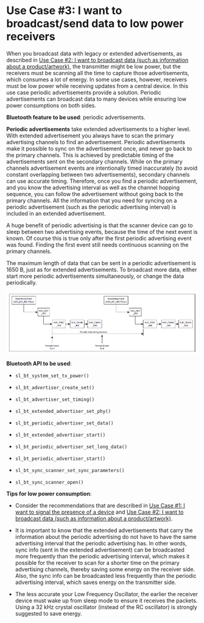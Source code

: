 # Use Case #3: I want to broadcast/send data to low power receivers

When you broadcast data with legacy or extended advertisements, as described in [Use Case #2: I want to broadcast data (such as information about a product/artwork)](./use-case-2-i-want-to-broadcast-data-such-as-information-about-a-product-artwork.md), the transmitter might be low power, but the receivers must be scanning all the time to capture those advertisements, which consumes a lot of energy. In some use cases, however, receivers must be low power while receiving updates from a central device. In this use case periodic advertisements provide a solution. Periodic advertisements can broadcast data to many devices while ensuring low power consumptions on both sides.

**Bluetooth feature to be used**: periodic advertisements.

**Periodic advertisements** take extended advertisements to a higher level. With extended advertisement you always have to scan the primary advertising channels to find an advertisement. Periodic advertisements make it possible to sync on the advertisement once, and never go back to the primary channels. This is achieved by predictable timing of the advertisements sent on the secondary channels. While on the primary channels advertisement events are intentionally timed inaccurately (to avoid constant overlapping between two advertisements), secondary channels can use accurate timing. Therefore, once you find a periodic advertisement, and you know the advertising interval as well as the channel hopping sequence, you can follow the advertisement without going back to the primary channels. All the information that you need for syncing on a periodic advertisement (such as the periodic advertising interval) is included in an extended advertisement.

A huge benefit of periodic advertising is that the scanner device can go to sleep between two advertising events, because the time of the next event is known. Of course this is true only after the first periodic advertising event was found. Finding the first event still needs continuous scanning on the primary channels.

The maximum length of data that can be sent in a periodic advertisement is 1650 B, just as for extended advertisements. To broadcast more data, either start more periodic advertisements simultaneously, or change the data periodically.

![Periodic advertisements](resources/AN1366-image3.png)

**Bluetooth API to be used**:

- `sl_bt_system_set_tx_power()`

- `sl_bt_advertiser_create_set()`

- `sl_bt_advertiser_set_timing()`

- `sl_bt_extended_advertiser_set_phy()`

- `sl_bt_periodic_advertiser_set_data()`

- `sl_bt_extended_advertiser_start()`

- `sl_bt_periodic_advertiser_set_long_data()`

- `sl_bt_periodic_advertiser_start()`

- `sl_bt_sync_scanner_set_sync_parameters()`

- `sl_bt_sync_scanner_open()`

**Tips for low power consumption**:

- Consider the recommendations that are described in [Use Case #1: I want to signal the presence of a device](./use-case-1-i-want-to-signal-the-presence-of-a-device) and [Use Case #2: I want to broadcast data (such as information about a product/artwork)](./use-case-2-i-want-to-broadcast-data-such-as-information-about-a-product-artwork).

- It is important to know that the extended advertisements that carry the information about the periodic advertising do not have to have the same advertising interval that the periodic advertising has. In other words, sync info (sent in the extended advertisement) can be broadcasted more frequently than the periodic advertising interval, which makes it possible for the receiver to scan for a shorter time on the primary advertising channels, thereby saving some energy on the receiver side. Also, the sync info can be broadcasted less frequently than the periodic advertising interval, which saves energy on the transmitter side.

- The less accurate your Low Frequency Oscillator, the earlier the receiver device must wake up from sleep mode to ensure it receives the packets. Using a 32 kHz crystal oscillator (instead of the RC oscillator) is strongly suggested to save energy.
